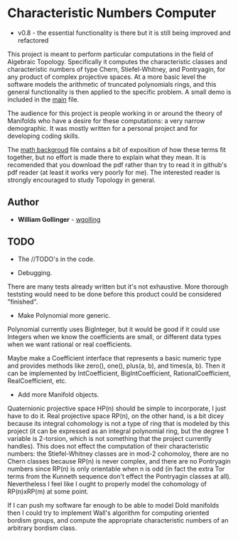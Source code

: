 # Characteristic Numbers Computer

* v0.8 - the essential functionality is there but it is still being improved and refactored

This project is meant to perform particular computations in the field of Algebraic Topology.  Specifically it computes the characteristic classes and characteristic numbers of type Chern, Stiefel-Whitney, and Pontryagin, for any product of complex projective spaces.  At a more basic level the software models the arithmetic of truncated polynomials rings, and this general functionality is then applied to the specific problem.  A small demo is included in the [main](https://github.com/wgolling/CharNumComputer/blob/master/NetBeansProjects/CharNumComputer/src/charnumcomputer/CharNumComputer.java) file.

The audience for this project is people working in or around the theory of Manifolds who have a desire for these computations: a very narrow demographic.  It was mostly written for a personal project and for developing coding skills.

The [math backgroud](https://github.com/wgolling/CharNumComputer/blob/master/NetBeansProjects/CharNumComputer/mathbackground.pdf) file contains a bit of exposition of how these terms fit together, but no effort is made there to explain what they mean.  It is recomended that you download the pdf rather than try to read it in github's pdf reader (at least it works very poorly for me).  The interested reader is strongly encouraged to study Topology in general. 


## Author

* **William Gollinger** - [wgolling](https://github.com/wgolling)

## TODO

* The //TODO's in the code.

* Debugging.

There are many tests already written but it's not exhaustive.  More thorough teststing would need to be done before this product could be considered "finished".

* Make Polynomial more generic.

Polynomial currently uses BigInteger, but it would be good if it could use Integers when we know the coefficients are small, or different data types when we want rational or real coefficients.

Maybe make a Coefficient interface that represents a basic numeric type and provides methods like zero(), one(), plus(a, b), and times(a, b).  Then it can be implemented by IntCoefficient, BigIntCoefficient, RationalCoefficient, RealCoefficient, etc.

* Add more Manifold objects.

Quaternionic projective space HP(n) should be simple to incorporate, I just have to do it.  Real projective space RP(n), on the other hand, is a bit dicey because its integral cohomology is not a type of ring that is modeled by this project (it can be expressed as an integral polynomial ring, but the degree 1 variable is 2-torsion, which is not something that the project currently handles).  This does not effect the computation of their characteristic numbers: the Stiefel-Whitney classes are in mod-2 cohomoloy, there are no Chern classes because RP(n) is never complex, and there are no Pontryagin numbers since RP(n) is only orientable when n is odd (in fact the extra Tor terms from the Kunneth sequence don't effect the Pontryagin classes at all).  Nevertheless I feel like I ought to properly model the cohomology of RP(n)xRP(m) at some point.

If I can push my software far enough to be able to model Dold manifolds then I could try to implement Wall's algorithm for computing oriented bordism groups, and compute the appropriate characteristic numbers of an arbitrary bordism class.
